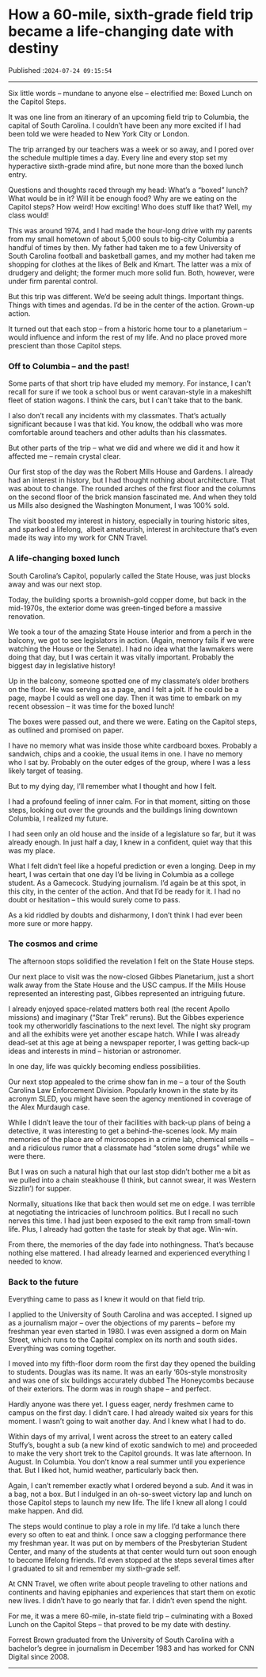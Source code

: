 # How a 60-mile, sixth-grade field trip became a life-changing date with destiny

Published :`2024-07-24 09:15:54`

---

Six little words – mundane to anyone else – electrified me: Boxed Lunch on the Capitol Steps.

It was one line from an itinerary of an upcoming field trip to Columbia, the capital of South Carolina. I couldn’t have been any more excited if I had been told we were headed to New York City or London.

The trip arranged by our teachers was a week or so away, and I pored over the schedule multiple times a day. Every line and every stop set my hyperactive sixth-grade mind afire, but none more than the boxed lunch entry.

Questions and thoughts raced through my head: What’s a “boxed” lunch? What would be in it? Will it be enough food? Why are we eating on the Capitol steps? How weird! How exciting! Who does stuff like that? Well, my class would!

This was around 1974, and I had made the hour-long drive with my parents from my small hometown of about 5,000 souls to big-city Columbia a handful of times by then. My father had taken me to a few University of South Carolina football and basketball games, and my mother had taken me shopping for clothes at the likes of Belk and Kmart. The latter was a mix of drudgery and delight; the former much more solid fun. Both, however, were under firm parental control.

But this trip was different. We’d be seeing adult things. Important things. Things with times and agendas. I’d be in the center of the action. Grown-up action.

It turned out that each stop – from a historic home tour to a planetarium – would influence and inform the rest of my life. And no place proved more prescient than those Capitol steps.

### Off to Columbia – and the past!

Some parts of that short trip have eluded my memory. For instance, I can’t recall for sure if we took a school bus or went caravan-style in a makeshift fleet of station wagons. I think the cars, but I can’t take that to the bank.

I also don’t recall any incidents with my classmates. That’s actually significant because I was that kid. You know, the oddball who was more comfortable around teachers and other adults than his classmates.

But other parts of the trip – what we did and where we did it and how it affected me – remain crystal clear.

Our first stop of the day was the Robert Mills House and Gardens. I already had an interest in history, but I had thought nothing about architecture. That was about to change. The rounded arches of the first floor and the columns on the second floor of the brick mansion fascinated me. And when they told us Mills also designed the Washington Monument, I was 100% sold.

The visit boosted my interest in history, especially in touring historic sites, and sparked a lifelong,  albeit amateurish, interest in architecture that’s even made its way into my work for CNN Travel.

### A life-changing boxed lunch

South Carolina’s Capitol, popularly called the State House, was just blocks away and was our next stop.

Today, the building sports a brownish-gold copper dome, but back in the mid-1970s, the exterior dome was green-tinged before a massive renovation.

We took a tour of the amazing State House interior and from a perch in the balcony, we got to see legislators in action. (Again, memory fails if we were watching the House or the Senate). I had no idea what the lawmakers were doing that day, but I was certain it was vitally important. Probably the biggest day in legislative history!

Up in the balcony, someone spotted one of my classmate’s older brothers on the floor. He was serving as a page, and I felt a jolt. If he could be a page, maybe I could as well one day. Then it was time to embark on my recent obsession – it was time for the boxed lunch!

The boxes were passed out, and there we were. Eating on the Capitol steps, as outlined and promised on paper.

I have no memory what was inside those white cardboard boxes. Probably a sandwich, chips and a cookie, the usual items in one. I have no memory who I sat by. Probably on the outer edges of the group, where I was a less likely target of teasing.

But to my dying day, I’ll remember what I thought and how I felt.

I had a profound feeling of inner calm. For in that moment, sitting on those steps, looking out over the grounds and the buildings lining downtown Columbia, I realized my future.

I had seen only an old house and the inside of a legislature so far, but it was already enough. In just half a day, I knew in a confident, quiet way that this was my place.

What I felt didn’t feel like a hopeful prediction or even a longing. Deep in my heart, I was certain that one day I’d be living in Columbia as a college student. As a Gamecock. Studying journalism. I’d again be at this spot, in this city, in the center of the action. And that I’d be ready for it. I had no doubt or hesitation – this would surely come to pass.

As a kid riddled by doubts and disharmony, I don’t think I had ever been more sure or more happy.

### The cosmos and crime

The afternoon stops solidified the revelation I felt on the State House steps.

Our next place to visit was the now-closed Gibbes Planetarium, just a short walk away from the State House and the USC campus. If the Mills House represented an interesting past, Gibbes represented an intriguing future.

I already enjoyed space-related matters both real (the recent Apollo missions) and imaginary (“Star Trek” reruns). But the Gibbes experience took my otherworldly fascinations to the next level. The night sky program and all the exhibits were yet another escape hatch. While I was already dead-set at this age at being a newspaper reporter, I was getting back-up ideas and interests in mind – historian or astronomer.

In one day, life was quickly becoming endless possibilities.

Our next stop appealed to the crime show fan in me – a tour of the South Carolina Law Enforcement Division. Popularly known in the state by its acronym SLED, you might have seen the agency mentioned in coverage of the Alex Murdaugh case.

While I didn’t leave the tour of their facilities with back-up plans of being a detective, it was interesting to get a behind-the-scenes look. My main memories of the place are of microscopes in a crime lab, chemical smells – and a ridiculous rumor that a classmate had “stolen some drugs” while we were there.

But I was on such a natural high that our last stop didn’t bother me a bit as we pulled into a chain steakhouse (I think, but cannot swear, it was Western Sizzlin’) for supper.

Normally, situations like that back then would set me on edge. I was terrible at negotiating the intricacies of lunchroom politics. But I recall no such nerves this time. I had just been exposed to the exit ramp from small-town life. Plus, I already had gotten the taste for steak by that age. Win-win.

From there, the memories of the day fade into nothingness. That’s because nothing else mattered. I had already learned and experienced everything I needed to know.

### Back to the future

Everything came to pass as I knew it would on that field trip.

I applied to the University of South Carolina and was accepted. I signed up as a journalism major – over the objections of my parents – before my freshman year even started in 1980. I was even assigned a dorm on Main Street, which runs to the Capital complex on its north and south sides. Everything was coming together.

I moved into my fifth-floor dorm room the first day they opened the building to students. Douglas was its name. It was an early ‘60s-style monstrosity and was one of six buildings accurately dubbed The Honeycombs because of their exteriors. The dorm was in rough shape – and perfect.

Hardly anyone was there yet. I guess eager, nerdy freshmen came to campus on the first day. I didn’t care. I had already waited six years for this moment. I wasn’t going to wait another day. And I knew what I had to do.

Within days of my arrival, I went across the street to an eatery called Stuffy’s, bought a sub (a new kind of exotic sandwich to me) and proceeded to make the very short trek to the Capitol grounds. It was late afternoon. In August. In Columbia. You don’t know a real summer until you experience that. But I liked hot, humid weather, particularly back then.

Again, I can’t remember exactly what I ordered beyond a sub. And it was in a bag, not a box. But I indulged in an oh-so-sweet victory lap and lunch on those Capitol steps to launch my new life. The life I knew all along I could make happen. And did.

The steps would continue to play a role in my life. I’d take a lunch there every so often to eat and think. I once saw a clogging performance there my freshman year. It was put on by members of the Presbyterian Student Center, and many of the students at that center would turn out soon enough to become lifelong friends. I’d even stopped at the steps several times after I graduated to sit and remember my sixth-grade self.

At CNN Travel, we often write about people traveling to other nations and continents and having epiphanies and experiences that start them on exotic new lives. I didn’t have to go nearly that far. I didn’t even spend the night.

For me, it was a mere 60-mile, in-state field trip – culminating with a Boxed Lunch on the Capitol Steps – that proved to be my date with destiny.

Forrest Brown graduated from the University of South Carolina with a bachelor’s degree in journalism in December 1983 and has worked for CNN Digital since 2008.

---

